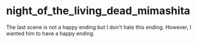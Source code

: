 # night_of_the_living_dead_mimashita
The last scene is not a happy ending but I don't hate this ending. However, I wanted him to have a happy ending.
